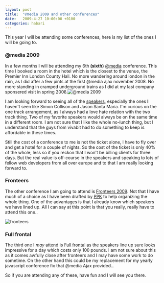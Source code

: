 ```yaml
---
layout: post
title:  "@media 2009 and other conferences"
date:   2009-4-27 10:00:00 +0100
categories: habari
---
```

<p>This year I will be attending some conferences, here is my list of the ones I will be going to.</p><h3>@media 2009</h3><p>In a few months I will be attending my 6th <strong>(sixth)</strong> <a href="http://www.vivabit.com/atmedia2009/">@media</a> conference. This time I booked a room in the hotel which is the closest to the venue, the Premier Inn London County Hall. No more wandering around london in the rain, as I did after a few pints at the first @media ajax november 2008. No more standing in cramped underground trains as I did at my last company sponsered visit in spring 2008.<img src="http://wnas.nl/images/media2009-logo.png" alt="@media 2009" /></p><p>I am looking forward to seeing all of the <a href="http://www.vivabit.com/atmedia2009/speakers/">speakers</a>, especially the ones I haven't seen like Simon Collison and Jason Santa Maria. I'm curious on the one track arrangement, as I always had a love hate relation with the two track thing. Two of my favorite speakers would always be on the same time in a different room. I am not sure that I like the whole no-lunch thing, but I understand that the guys from vivabit had to do something to keep is affordable in these times.</p><p>Still the cost of a conference to me is not the ticket alone, I have to fly over and get a hotel for a couple of nights. So the cost of the ticket is only 40% of the whole, less so if you reckon  that I won't be billing clients for three days. But the real value is off-course in the speakers and speaking to lots of fellow web developers from all over europe and to that I am really looking forward to.</p><h3>Fronteers</h3><p>The other conference I am going to attend is <a href="http://fronteers.nl/congres/2009">Fronteers 2009</a>. Not that I have much of a choice as I have been drafted by <a href="http://quirksmode.org" title="Peter-Paul Koch" rel="friend met">PPK</a> to help organizing the whole thing. One of the advantages is that I already know which speakers we have lined up. All I can say at this point is that you really, really have to attend this one..</p><p><img src="http://wnas.nl/images/fronteers-logo.png" alt="fronteers" /></p><h3>Full frontal</h3><p>The third one I <em>may</em> attend is <a href="http://2009.full-frontal.org/">Full frontal</a> as the speakers line up sure looks impressive for a day which costs only 100 pounds. I am not sure about this as it comes awfully close after fronteers and I may have some work to do sometime. On the other hand this could be my replacement for my yearly javascript conference fix that @media Ajax provided...</p><p>So if you are attending any of these, have fun and I will see you there.</p>